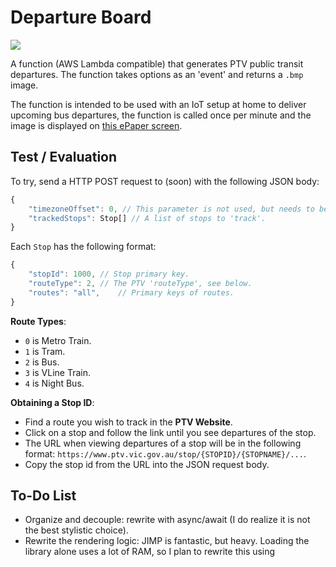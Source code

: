 # Departure Board

![](https://i.imgur.com/7CAFaia.png)

A function (AWS Lambda compatible) that generates PTV public transit departures.
The function takes options as an 'event' and returns a `.bmp` image.

The function is intended to be used with an IoT setup at home to deliver
upcoming bus departures, the function is called once per minute and the image
is displayed on [this ePaper screen](https://www.waveshare.com/wiki/7.5inch_e-Paper_HAT).

## Test / Evaluation

To try, send a HTTP POST request to (soon) with the
following JSON body:

```typescript
{
    "timezoneOffset": 0, // This parameter is not used, but needs to be here. Will be removed.
    "trackedStops": Stop[] // A list of stops to 'track'.
}
```

Each `Stop` has the following format:
```typescript
{
    "stopId": 1000, // Stop primary key.
    "routeType": 2, // The PTV 'routeType', see below.
    "routes": "all",    // Primary keys of routes.
}
```

**Route Types**:
- `0` is Metro Train.
- `1` is Tram.
- `2` is Bus.
- `3` is VLine Train.
- `4` is Night Bus.

**Obtaining a Stop ID**:
- Find a route you wish to track in the **PTV Website**.
- Click on a stop and follow the link until you see departures of the stop.
- The URL when viewing departures of a stop will be in the following format:
    `https://www.ptv.vic.gov.au/stop/{STOPID}/{STOPNAME}/...`.
- Copy the stop id from the URL into the JSON request body.

## To-Do List

- Organize and decouple: rewrite with async/await (I do realize it is not the
    best stylistic choice).
- Rewrite the rendering logic: JIMP is fantastic, but heavy. Loading the library
alone uses a lot of RAM, so I plan to rewrite this using